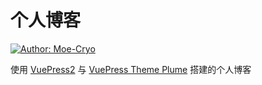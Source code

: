 # 个人博客

[![Author: Moe-Cryo](https://img.shields.io/badge/Author-MoeCryo-blue.svg?style=for-the-badge)](https://blog.mu00.cn)

使用 [VuePress2](https://vuejs.press/zh/) 与 [VuePress Theme Plume](https://theme-plume.vuejs.press/) 搭建的个人博客
